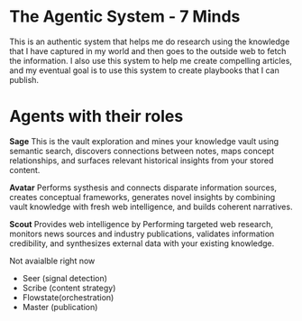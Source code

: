 # The Agentic System - 7 Minds
This is an authentic system that helps me do research using the knowledge that I have captured in my world and then goes to the outside web to fetch the information. I also use this system to help me create compelling articles, and my eventual goal is to use this system to create playbooks that I can publish. 

# Agents with their roles
**Sage**
This is the vault exploration and mines your knowledge vault using semantic search, discovers connections between notes, maps concept relationships, and surfaces relevant historical insights from your stored content.


**Avatar** 
Performs systhesis and connects disparate information sources, creates conceptual frameworks, generates novel insights by combining vault knowledge with fresh web intelligence, and builds coherent narratives.


**Scout** 
Provides web intelligence by Performing targeted web research, monitors news sources and industry publications, validates information credibility, and synthesizes external data with your existing knowledge.


Not avaialble right now
  - Seer (signal detection)
  - Scribe (content strategy)
  - Flowstate(orchestration)
  - Master (publication)
